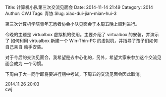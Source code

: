 Title: 计算机小队第三次交流见面会
Date: 2014-11-14 21:49
Category: 2014
Author: CWJ
Tags: 青协
Slug: xiao-dui-jian-mian-hui-3

第三次计算机学院青年志愿者协会小队见面会于本周五晚上顺利进行。

今晚的主题是 virtualbox 虚拟机的使用。主要介绍了 virtualbox 的安装，并演示了
如何利用 virtualbox 新建一个 Win-Thin-PC 的虚拟机，并指导了孩子们如何自己亲自
动手安装。

对于今后的交流见面会，我希望是去中心化的，另外，希望大家来参加这个交流见面会成为
一个习惯。

下周由于大一同学即将要进行期中考试，下周五的交流见面会因此取消。


2014.11.26 20:03  
cwj
